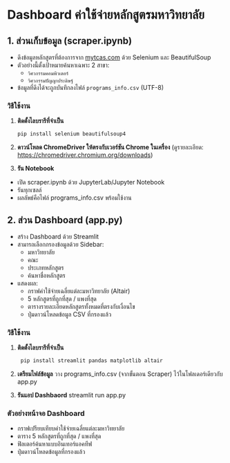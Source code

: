 # Dashboard ค่าใช้จ่ายหลักสูตรมหาวิทยาลัย

## 1. ส่วนเก็บข้อมูล (scraper.ipynb)
- ดึงข้อมูลหลักสูตรที่ต้องการจาก [mytcas.com](https://mytcas.com/) ด้วย Selenium และ BeautifulSoup
- ตัวอย่างนี้ตั้งเป้าหมายค้นหาเฉพาะ 2 สาขา:
    - `วิศวกรรมคอมพิวเตอร์`
    - `วิศวกรรมปัญญาประดิษฐ์`
- ข้อมูลที่ดึงได้จะถูกบันทึกลงไฟล์ `programs_info.csv` (UTF-8)

### วิธีใช้งาน

1. **ติดตั้งไลบรารีที่จำเป็น**  
   ```bash
   pip install selenium beautifulsoup4

2. **ดาวน์โหลด ChromeDriver ให้ตรงกับเวอร์ชัน Chrome ในเครื่อง**
(ดูรายละเอียด: https://chromedriver.chromium.org/downloads)

3. **รัน Notebook**
- เปิด scraper.ipynb ด้วย JupyterLab/Jupyter Notebook
- รันทุกเซลล์
- ผลลัพธ์คือไฟล์ programs_info.csv พร้อมใช้งาน

## 2. ส่วน Dashboard (app.py)
- สร้าง Dashboard ด้วย Streamlit
- สามารถเลือกกรองข้อมูลด้วย Sidebar:
    - มหาวิทยาลัย
    - คณะ
    - ประเภทหลักสูตร
    - ค้นหาชื่อหลักสูตร
- แสดงผล:
    - กราฟค่าใช้จ่ายเฉลี่ยแต่ละมหาวิทยาลัย (Altair)
    - 5 หลักสูตรที่ถูกที่สุด / แพงที่สุด
    - ตารางรายละเอียดหลักสูตรทั้งหมดที่ตรงกับเงื่อนไข
    - ปุ่มดาวน์โหลดข้อมูล CSV ที่กรองแล้ว

### วิธีใช้งาน

1. **ติดตั้งไลบรารีที่จำเป็น**  
   ```bash
    pip install streamlit pandas matplotlib altair

2. **เตรียมไฟล์ข้อมูล**
วาง programs_info.csv (จากขั้นตอน Scraper) ไว้ในโฟลเดอร์เดียวกับ app.py

3. **รันแอป Dashbaord**
    streamlit run app.py

### ตัวอย่างหน้าจอ Dashboard
- กราฟเปรียบเทียบค่าใช้จ่ายเฉลี่ยแต่ละมหาวิทยาลัย
- ตาราง 5 หลักสูตรที่ถูกที่สุด / แพงที่สุด
- ฟิลเตอร์ค้นหาแบบอินเทอร์แอคทีฟ
- ปุ่มดาวน์โหลดข้อมูลที่กรองแล้ว